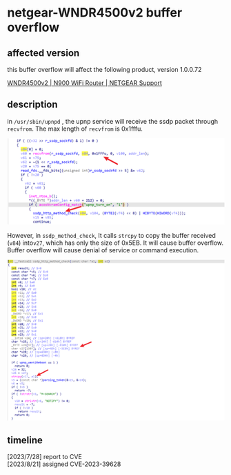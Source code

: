 # netgear-WNDR4500v2 buffer overflow

<!-- more -->

## affected version

this buffer overflow will affect the following product, version 1.0.0.72

[WNDR4500v2 | N900 WiFi Router | NETGEAR Support](https://www.netgear.com/support/product/wndr4500v2#download)

## description

in `/usr/sbin/upnpd` , the upnp service will receive the ssdp packet through `recvfrom`. The max length of `recvfrom` is 0x1fffu.

![image-20230728113740476](./image-20230728113740476.png)

However, in `ssdp_method_check`, It calls `strcpy` to copy the buffer received (`v84`) into`v27`, which has only the size of 0x5EB. It will cause buffer overflow.
Buffer overflow will cause denial of service or command execution.

![image-20230728113854591](./image-20230728113854591.png)

## timeline
[2023/7/28] report to CVE</br>
[2023/8/21] assigned CVE-2023-39628
